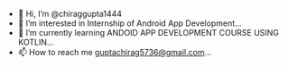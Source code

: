 - 👋 Hi, I’m @chiraggupta1444
- 👀 I’m interested in Internship of Android App Development...
- 🌱 I’m currently learning ANDOID APP DEVELOPMENT COURSE USING KOTLIN...
- 📫 How to reach me guptachirag5736@gmail.com...

<!---
chiraggupta1444/chiraggupta1444 is a ✨ special ✨ repository because its `README.md` (this file) appears on your GitHub profile.
You can click the Preview link to take a look at your changes.
--->
